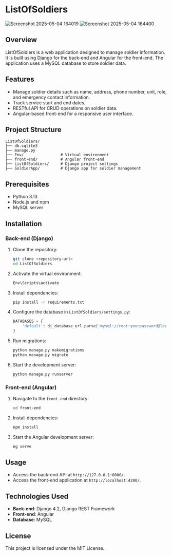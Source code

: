 # ListOfSoldiers
![Screenshot 2025-05-04 164019](https://github.com/user-attachments/assets/010bc8c9-fc84-4523-8bd3-07c20150dbda)
![Screenshot 2025-05-04 164400](https://github.com/user-attachments/assets/15626924-ad3a-43f5-a81a-61c2f22f7bb7)

## Overview
ListOfSoldiers is a web application designed to manage soldier information. It is built using Django for the back-end and Angular for the front-end. The application uses a MySQL database to store soldier data.

## Features
- Manage soldier details such as name, address, phone number, unit, role, and emergency contact information.
- Track service start and end dates.
- RESTful API for CRUD operations on soldier data.
- Angular-based front-end for a responsive user interface.

## Project Structure
```
ListOfSoldiers/
├── db.sqlite3
├── manage.py
├── Env/                # Virtual environment
├── front-end/          # Angular front-end
├── ListOfSoldiers/     # Django project settings
├── SoldierApp/         # Django app for soldier management
```

## Prerequisites
- Python 3.13
- Node.js and npm
- MySQL server

## Installation

### Back-end (Django)
1. Clone the repository:
   ```bash
   git clone <repository-url>
   cd ListOfSoldiers
   ```
2. Activate the virtual environment:
   ```bash
   Env\Scripts\activate
   ```
3. Install dependencies:
   ```bash
   pip install -r requirements.txt
   ```
4. Configure the database in `ListOfSoldiers/settings.py`:
   ```python
   DATABASES = {
       'default': dj_database_url.parse('mysql://root:yourpassword@localhost:3306/sms')
   }
   ```
5. Run migrations:
   ```bash
   python manage.py makemigrations
   python manage.py migrate
   ```
6. Start the development server:
   ```bash
   python manage.py runserver
   ```

### Front-end (Angular)
1. Navigate to the `front-end` directory:
   ```bash
   cd front-end
   ```
2. Install dependencies:
   ```bash
   npm install
   ```
3. Start the Angular development server:
   ```bash
   ng serve
   ```

## Usage
- Access the back-end API at `http://127.0.0.1:8000/`.
- Access the front-end application at `http://localhost:4200/`.

## Technologies Used
- **Back-end**: Django 4.2, Django REST Framework
- **Front-end**: Angular
- **Database**: MySQL

## License
This project is licensed under the MIT License.
